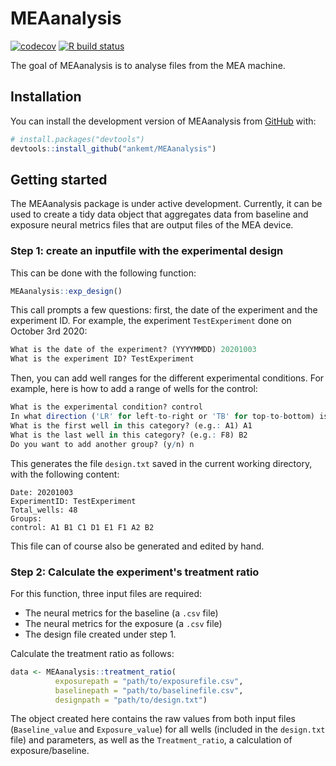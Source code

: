
# MEAanalysis

<!-- badges: start -->
[![codecov](https://codecov.io/gh/ankemt/MEAanalysis/branch/main/graph/badge.svg?token=WTTROZWXQS)](https://codecov.io/gh/ankemt/MEAanalysis) [![R build status](https://github.com/ankemt/MEAanalysis/workflows/R-CMD-check/badge.svg)](https://github.com/ankemt/MEAanalysis/actions)

<!-- badges: end -->

The goal of MEAanalysis is to analyse files from the MEA machine.

## Installation

You can install the development version of MEAanalysis from [GitHub](https://github.com/) with:

``` r
# install.packages("devtools")
devtools::install_github("ankemt/MEAanalysis")
```

## Getting started

The MEAanalysis package is under active development. Currently, it can be used to create a tidy data object that aggregates data from baseline and exposure neural metrics files that are output files of the MEA device.

### Step 1: create an inputfile with the experimental design

This can be done with the following function:

``` r
MEAanalysis::exp_design()
```

This call prompts a few questions: first, the date of the experiment and the experiment ID. 
For example, the experiment `TestExperiment` done on October 3rd 2020:
``` r
What is the date of the experiment? (YYYYMMDD) 20201003
What is the experiment ID? TestExperiment
```

Then, you can add well ranges for the different experimental conditions.
For example, here is how to add a range of wells for the control:
``` r
What is the experimental condition? control
In what direction ('LR' for left-to-right or 'TB' for top-to-bottom) is the sequence of wells? TB
What is the first well in this category? (e.g.: A1) A1
What is the last well in this category? (e.g.: F8) B2
Do you want to add another group? (y/n) n
```

This generates the file `design.txt` saved in the current working directory, with the following content:
```
Date: 20201003
ExperimentID: TestExperiment
Total_wells: 48
Groups:
control: A1 B1 C1 D1 E1 F1 A2 B2
```
This file can of course also be generated and edited by hand.

### Step 2: Calculate the experiment's treatment ratio

For this function, three input files are required:
- The neural metrics for the baseline (a `.csv` file)
- The neural metrics for the exposure (a `.csv` file)
- The design file created under step 1.

Calculate the treatment ratio as follows:
``` r
data <- MEAanalysis::treatment_ratio(
          exposurepath = "path/to/exposurefile.csv",
          baselinepath = "path/to/baselinefile.csv",
          designpath = "path/to/design.txt")
```

The object created here contains the raw values from both input files (`Baseline_value` and `Exposure_value`) for all wells (included in the `design.txt` file) and parameters, as well as the `Treatment_ratio`, a calculation of exposure/baseline.
